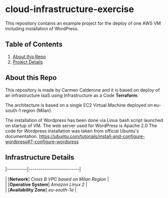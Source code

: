 # cloud-infrastructure-exercise


This repository contains an example project for the deploy of one AWS VM including installation of WordPress.

## Table of Contents
1. [About this Repo](#About)
2. [Project Details](#AWS)

## About this Repo <a name="About"></a>
This repository is made by Carmen Calderone and it is based on deploy of an infrastructure IaaS using Infrastructure as a Code **Terraform**.

The architecture is based on a single EC2 Virtual Machine deployed on eu-south-1 region (Milan). 

The installation of Wordpress has been done via Linux bash script launched on startup of VM. The web server used for WordPress is Apache 2.0
The code for Wordpress installation was taken from official Ubuntu's documentation. 
https://ubuntu.com/tutorials/install-and-configure-wordpress#7-configure-wordpress

## Infrastructure Details <a name="AWS"></a>

|----------|-------------------------| 

| [**Network**] *Class B VPC based on Milan Region* | \
| [**Operative System**] *Amazon Linux 2* | \
| [**Availability Zone**] *eu-south-1a* | 
